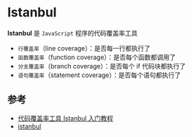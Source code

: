 # Istanbul

**Istanbul** 是 `JavaScript` 程序的代码覆盖率工具

- `行覆盖率`（line coverage）：是否每一行都执行了
- `函数覆盖率`（function coverage）：是否每个函数都调用了
- `分支覆盖率`（branch coverage）：是否每个 if 代码块都执行了
- `语句覆盖率`（statement coverage）：是否每个语句都执行了

## 参考

- [代码覆盖率工具 Istanbul 入门教程](http://www.ruanyifeng.com/blog/2015/06/istanbul.html)
- [istanbul](https://github.com/gotwarlost/istanbul)
